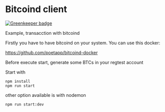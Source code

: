 # Bitcoind client

[![Greenkeeper badge](https://badges.greenkeeper.io/poetapp/bitcoind-client.svg)](https://greenkeeper.io/)

Example, transacction with bitcoind

Firstly you have to have bitcoind on your system. You can use this docker:

https://github.com/poetapp/bitcoind-docker


Before execute start, generate some BTCs in your regtest account

Start with 

```
npm install 
npm run start
```

other option available is with nodemon

```
npm run start:dev
```

